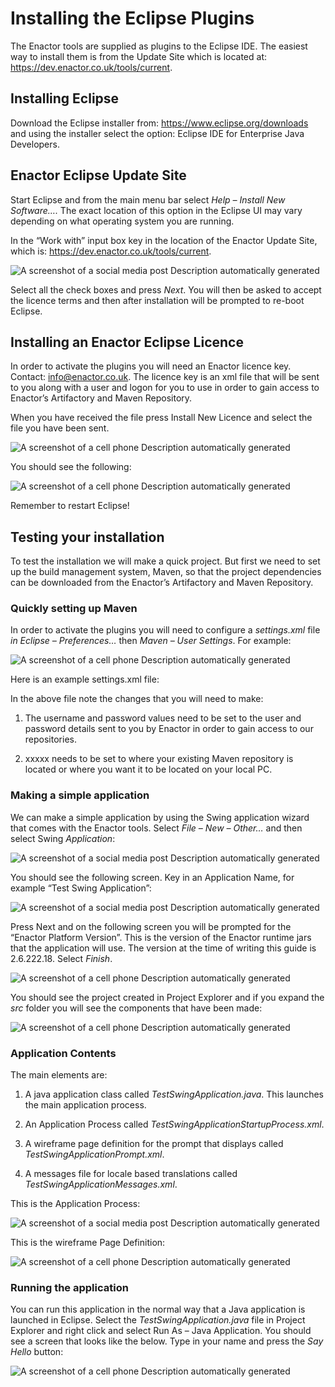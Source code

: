 ﻿# Installing the Eclipse Plugins
The Enactor tools are supplied as plugins to the Eclipse IDE. The easiest way to install them is from the Update Site which is located at: <https://dev.enactor.co.uk/tools/current>.

## **Installing Eclipse**
Download the Eclipse installer from: <https://www.eclipse.org/downloads> and using the installer select the option: Eclipse IDE for Enterprise Java Developers.

## **Enactor Eclipse Update Site**
Start Eclipse and from the main menu bar select *Help – Install New Software….* The exact location of this option in the Eclipse UI may vary depending on what operating system you are running.

In the “Work with” input box key in the location of the Enactor Update Site, which is: <https://dev.enactor.co.uk/tools/current>.


![A screenshot of a social media post Description automatically generated](./Images/Aspose.Words.652cac3e-57f9-4efd-a8b5-b2c1f3333ce1.009.png)

Select all the check boxes and press *Next*. You will then be asked to accept the licence terms and then after installation will be prompted to re-boot Eclipse.

## **Installing an Enactor Eclipse Licence**
In order to activate the plugins you will need an Enactor licence key. Contact: <info@enactor.co.uk>. The licence key is an xml file that will be sent to you along with a user and logon for you to use in order to gain access to Enactor’s Artifactory and Maven Repository.

When you have received the file press Install New Licence and select the file you have been sent.

![A screenshot of a cell phone Description automatically generated](./Images/Aspose.Words.652cac3e-57f9-4efd-a8b5-b2c1f3333ce1.010.png)


You should see the following:

![A screenshot of a cell phone Description automatically generated](./Images/Aspose.Words.652cac3e-57f9-4efd-a8b5-b2c1f3333ce1.011.png)

Remember to restart Eclipse!

## **Testing your installation**
To test the installation we will make a quick project. But first we need to set up the build management system, Maven, so that the project dependencies can be downloaded from the Enactor’s Artifactory and Maven Repository.

### Quickly setting up Maven
In order to activate the plugins you will need to configure a *settings.xml* file *in Eclipse – Preferences…* then *Maven – User Settings*. For example:

![A screenshot of a cell phone Description automatically generated](./Images/Aspose.Words.652cac3e-57f9-4efd-a8b5-b2c1f3333ce1.012.png)

Here is an example settings.xml file:

In the above file note the changes that you will need to make:

1. The username and password values need to be set to the user and password details sent to you by Enactor in order to gain access to our repositories.

1. <localRepository>xxxxx</localRepository> needs to be set to where your existing Maven repository is located or where you want it to be located on your local PC.


### Making a simple application
We can make a simple application by using the Swing application wizard that comes with the Enactor tools. Select *File – New – Other…* and then select Swing *Application*:

![A screenshot of a social media post Description automatically generated](./Images/Aspose.Words.652cac3e-57f9-4efd-a8b5-b2c1f3333ce1.013.png)


You should see the following screen. Key in an Application Name, for example “Test Swing Application”:

![A screenshot of a social media post Description automatically generated](./Images/Aspose.Words.652cac3e-57f9-4efd-a8b5-b2c1f3333ce1.014.png)

Press Next and on the following screen you will be prompted for the “Enactor Platform Version”. This is the version of the Enactor runtime jars that the application will use. The version at the time of writing this guide is 2.6.222.18. Select *Finish*.

![A screenshot of a cell phone Description automatically generated](./Images/Aspose.Words.652cac3e-57f9-4efd-a8b5-b2c1f3333ce1.015.png)

You should see the project created in Project Explorer and if you expand the *src* folder you will see the components that have been made:

![A screenshot of a cell phone Description automatically generated](./Images/Aspose.Words.652cac3e-57f9-4efd-a8b5-b2c1f3333ce1.016.png)


### Application Contents
The main elements are:
1. A java application class called *TestSwingApplication.java*. This launches the main application process.

2. An Application Process called *TestSwingApplicationStartupProcess.xml*.

3. A wireframe page definition for the prompt that displays called *TestSwingApplicationPrompt.xml*.

4. A messages file for locale based translations called *TestSwingApplicationMessages.xml*.

This is the Application Process:

![A screenshot of a social media post Description automatically generated](./Images/Aspose.Words.652cac3e-57f9-4efd-a8b5-b2c1f3333ce1.017.png)


This is the wireframe Page Definition:

![A screenshot of a cell phone Description automatically generated](./Images/Aspose.Words.652cac3e-57f9-4efd-a8b5-b2c1f3333ce1.018.png)

### Running the application
You can run this application in the normal way that a Java application is launched in Eclipse. Select the *TestSwingApplication.java* file in Project Explorer and right click and select Run As – Java Application. You should see a screen that looks like the below. Type in your name and press the *Say Hello* button:

![A screenshot of a cell phone Description automatically generated](./Images/Aspose.Words.652cac3e-57f9-4efd-a8b5-b2c1f3333ce1.019.png)

